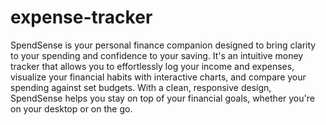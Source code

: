 # expense-tracker
SpendSense is your personal finance companion designed to bring clarity to your spending and confidence to your saving. It's an intuitive money tracker that allows you to effortlessly log your income and expenses, visualize your financial habits with interactive charts, and compare your spending against set budgets. With a clean, responsive design, SpendSense helps you stay on top of your financial goals, whether you're on your desktop or on the go.
